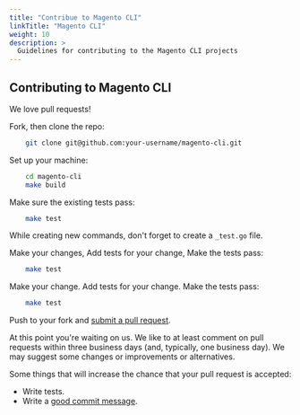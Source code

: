 ```yaml
---
title: "Contribue to Magento CLI"
linkTitle: "Magento CLI"
weight: 10
description: >
  Guidelines for contributing to the Magento CLI projects
---
```


## Contributing to Magento CLI

We love pull requests!

Fork, then clone the repo:

```bash
    git clone git@github.com:your-username/magento-cli.git
```
Set up your machine:

```bash   
    cd magento-cli
    make build
```

Make sure the existing tests pass:

```bash
    make test
```

While creating new commands, don't forget to create a `_test.go` file.

Make your changes, Add tests for your change, Make the tests pass:

```bash
    make test
```

Make your change. Add tests for your change. Make the tests pass:

```bash
    make test
```

Push to your fork and [submit a pull request][pr].

[pr]: https://github.com/blueacorninc/magento-cli/compare/

At this point you're waiting on us. We like to at least comment on pull requests
within three business days (and, typically, one business day). We may suggest
some changes or improvements or alternatives.

Some things that will increase the chance that your pull request is accepted:

* Write tests.
* Write a [good commit message][commit].

[commit]: http://tbaggery.com/2008/04/19/a-note-about-git-commit-messages.html

